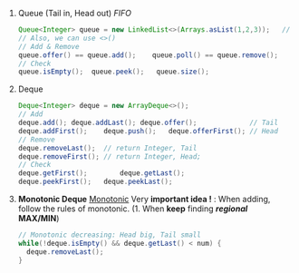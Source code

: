 1. Queue (Tail in, Head out) *FIFO*
   ```java
   Queue<Integer> queue = new LinkedList<>(Arrays.asList(1,2,3));	// LinkedList!
   // Also, we can use <>()
   // Add & Remove
   queue.offer() == queue.add();	queue.poll() == queue.remove();
   // Check
   queue.isEmpty();  queue.peek();	 queue.size();
   ```

2. Deque
   ```java
   Deque<Integer> deque = new ArrayDeque<>();
   // Add
   deque.add(); deque.addLast(); deque.offer();				// Tail	
   deque.addFirst();	deque.push();	deque.offerFirst();	// Head
   // Remove
   deque.removeLast();	// return Integer, Tail
   deque.removeFirst();	// return Integer, Head;
   // Check
   deque.getFirst();		deque.getLast();
   deque.peekFirst();	deque.peekLast();
   ```

3. **Monotonic Deque** [Monotonic](https://leetcode.com/explore/interview/card/leetcodes-interview-crash-course-data-structures-and-algorithms/706/stacks-and-queues/4517/)
   Very **important idea !** : When adding, follow the rules of monotonic.
   (1. When **keep** finding ***regional*** **MAX/MIN**)

   ```java
   // Monotonic decreasing: Head big, Tail small
   while(!deque.isEmpty() && deque.getLast() < num) {
     deque.removeLast();
   }
   ```

   
   
   